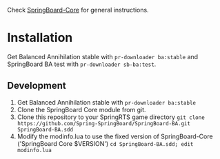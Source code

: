Check [SpringBoard-Core](https://github.com/Spring-SpringBoard/SpringBoard-Core) for general instructions.

# Installation

Get Balanced Annihilation stable with `pr-downloader ba:stable` and SpringBoard BA test with `pr-downloader sb-ba:test`.

## Development

1. Get Balanced Annihilation stable with `pr-downloader ba:stable`
2. Clone the SpringBoard Core module from git.
3. Clone this repository to your SpringRTS game directory `git clone https://github.com/Spring-SpringBoard/SpringBoard-BA.git SpringBoard-BA.sdd`
4. Modify the modinfo.lua to use the fixed version of SpringBoard-Core ('SpringBoard Core $VERSION') `cd SpringBoard-BA.sdd; edit modinfo.lua`
